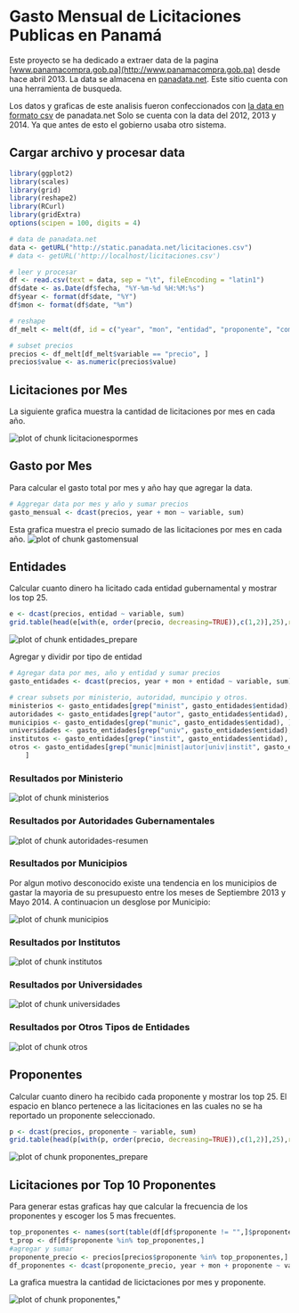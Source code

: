 # Gasto Mensual de Licitaciones Publicas en Panamá
Este proyecto se ha dedicado a extraer data de la pagina [www.panamacompra.gob.pa](http://www.panamacompra.gob.pa) desde hace abril 2013.
La data se almacena en [panadata.net](http://panadata.net). Este sitio cuenta con una herramienta de busqueda.

Los datos y graficas de este analisis fueron confeccionados con [la data en formato csv](http://static.panadata.net/licitaciones.csv) de panadata.net
Solo se cuenta con la data del 2012, 2013 y 2014. Ya que antes de esto el gobierno usaba otro sistema.

## Cargar archivo y procesar data

```r
library(ggplot2)
library(scales)
library(grid)
library(reshape2)
library(RCurl)
library(gridExtra)
options(scipen = 100, digits = 4)

# data de panadata.net
data <- getURL("http://static.panadata.net/licitaciones.csv")
# data <- getURL('http://localhost/licitaciones.csv')

# leer y procesar
df <- read.csv(text = data, sep = "\t", fileEncoding = "latin1")
df$date <- as.Date(df$fecha, "%Y-%m-%d %H:%M:%s")
df$year <- format(df$date, "%Y")
df$mon <- format(df$date, "%m")

# reshape
df_melt <- melt(df, id = c("year", "mon", "entidad", "proponente", "compra_type"))

# subset precios
precios <- df_melt[df_melt$variable == "precio", ]
precios$value <- as.numeric(precios$value)
```


## Licitaciones por Mes
La siguiente grafica muestra la cantidad de licitaciones por mes en cada año.

![plot of chunk licitacionespormes](figure/licitacionespormes.png) 


## Gasto por Mes
Para calcular el gasto total por mes y año hay que agregar la data.

```r
# Aggregar data por mes y año y sumar precios
gasto_mensual <- dcast(precios, year + mon ~ variable, sum)
```


Esta grafica muestra el precio sumado de las licitaciones por mes en cada año.
![plot of chunk gastomensual](figure/gastomensual.png) 


## Entidades
Calcular cuanto dinero ha licitado cada entidad gubernamental y mostrar los top 25.

```r
e <- dcast(precios, entidad ~ variable, sum)
grid.table(head(e[with(e, order(precio, decreasing=TRUE)),c(1,2)],25),row.names = FALSE)
```

![plot of chunk entidades_prepare](figure/entidades_prepare.png) 


Agregar y dividir por tipo de entidad

```r
# Agregar data por mes, año y entidad y sumar precios
gasto_entidades <- dcast(precios, year + mon + entidad ~ variable, sum)

# crear subsets por ministerio, autoridad, muncipio y otros.
ministerios <- gasto_entidades[grep("minist", gasto_entidades$entidad), ]
autoridades <- gasto_entidades[grep("autor", gasto_entidades$entidad), ]
municipios <- gasto_entidades[grep("munic", gasto_entidades$entidad), ]
universidades <- gasto_entidades[grep("univ", gasto_entidades$entidad), ]
institutos <- gasto_entidades[grep("instit", gasto_entidades$entidad), ]
otros <- gasto_entidades[grep("munic|minist|autor|univ|instit", gasto_entidades$entidad), 
    ]
```


### Resultados por Ministerio
![plot of chunk ministerios](figure/ministerios.png) 


### Resultados por Autoridades Gubernamentales
![plot of chunk autoridades-resumen](figure/autoridades-resumen.png) 


### Resultados por Municipios
Por algun motivo desconocido existe una tendencia en los municipios de gastar la mayoria de su presupuesto entre los meses de Septiembre 2013 y Mayo 2014.
A continuacion un desglose por Municipio:

![plot of chunk municipios](figure/municipios.png) 


### Resultados por Institutos 

![plot of chunk institutos ](figure/institutos_.png) 


### Resultados por Universidades 

![plot of chunk universidades](figure/universidades.png) 

### Resultados por Otros Tipos de Entidades

![plot of chunk otros](figure/otros.png) 



## Proponentes
Calcular cuanto dinero ha recibido cada proponente y mostrar los top 25.
El espacio en blanco pertenece a las licitaciones en las cuales no se ha reportado un proponente seleccionado.

```r
p <- dcast(precios, proponente ~ variable, sum)
grid.table(head(p[with(p, order(precio, decreasing=TRUE)),c(1,2)],25),row.names = FALSE)
```

![plot of chunk proponentes_prepare](figure/proponentes_prepare.png) 


## Licitaciones por Top 10 Proponentes
Para generar estas graficas hay que calcular la frecuencia de los proponentes y escoger los 5 mas frecuentes.


```r
top_proponentes <- names(sort(table(df[df$proponente != "",]$proponente), decreasing=TRUE)[0:5]) #top 5
t_prop <- df[df$proponente %in% top_proponentes,]
#agregar y sumar
proponente_precio <- precios[precios$proponente %in% top_proponentes,]
df_proponentes <- dcast(proponente_precio, year + mon + proponente ~ variable, sum)
```


La grafica muestra la cantidad de licictaciones por mes y proponente.

![plot of chunk proponentes,"](figure/proponentes__.png) 



